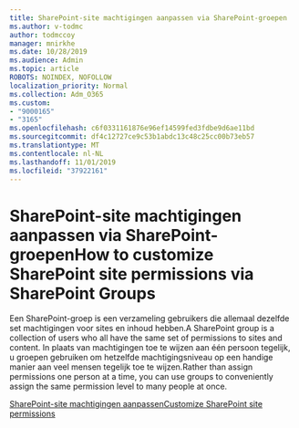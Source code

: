 ```yaml
---
title: SharePoint-site machtigingen aanpassen via SharePoint-groepen
ms.author: v-todmc
author: todmccoy
manager: mnirkhe
ms.date: 10/28/2019
ms.audience: Admin
ms.topic: article
ROBOTS: NOINDEX, NOFOLLOW
localization_priority: Normal
ms.collection: Adm_O365
ms.custom:
- "9000165"
- "3165"
ms.openlocfilehash: c6f0331161876e96ef14599fed3fdbe9d6ae11bd
ms.sourcegitcommit: df4c12727ce9c53b1abdc13c48c25cc00b73eb57
ms.translationtype: MT
ms.contentlocale: nl-NL
ms.lasthandoff: 11/01/2019
ms.locfileid: "37922161"
---
```

# <a name="how-to-customize-sharepoint-site-permissions-via-sharepoint-groups"></a><span data-ttu-id="77f53-102">SharePoint-site machtigingen aanpassen via SharePoint-groepen</span><span class="sxs-lookup"><span data-stu-id="77f53-102">How to customize SharePoint site permissions via SharePoint Groups</span></span> 

<span data-ttu-id="77f53-103">Een SharePoint-groep is een verzameling gebruikers die allemaal dezelfde set machtigingen voor sites en inhoud hebben.</span><span class="sxs-lookup"><span data-stu-id="77f53-103">A SharePoint group is a collection of users who all have the same set of permissions to sites and content.</span></span> <span data-ttu-id="77f53-104">In plaats van machtigingen toe te wijzen aan één persoon tegelijk, u groepen gebruiken om hetzelfde machtigingsniveau op een handige manier aan veel mensen tegelijk toe te wijzen.</span><span class="sxs-lookup"><span data-stu-id="77f53-104">Rather than assign permissions one person at a time, you can use groups to conveniently assign the same permission level to many people at once.</span></span>

[<span data-ttu-id="77f53-105">SharePoint-site machtigingen aanpassen</span><span class="sxs-lookup"><span data-stu-id="77f53-105">Customize SharePoint site permissions</span></span>](https://docs.microsoft.com/sharepoint/customize-sharepoint-site-permissions?redirectSourcePath=%252fen-us%252farticle%252fcreate-and-manage-sharepoint-groups-b1e3cd23-1a78-4264-9284-87fed7282048)